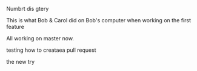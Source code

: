 
Numbrt dis gtery

This is what Bob & Carol did on Bob's computer when working on the first feature
 
All working on master now.

testing how to creataea pull request

the new try